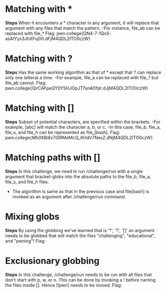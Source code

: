 # Matching with *
**Steps** When it encounters a * character in any argument, it will replace that argument with any files that match the pattern.
-For instance, file_ab can be replaced with file_*
Flag: pwn.college{QN4-7-1QxS-asAIYys3JhXFuj00.dFjM4QDL2ITO0czW}
# Matching with ?
**Steps** Has the same working algorithm as that of * except that ? can replace only one letterat a time. 
-For example, file_a can be replaced with file_? but file_ab cannot.
Flag: pwn.college{QirCAFpeQY0YSHJOpJT7snAOfpt.dJjM4QDL2ITO0czW}
# Matching with []
**Steps** Subset of potential characters, are specified within the brackets.
-For example, [abc] will match the character a, b, or c.
-In this case, file_b, file_a, file_s, and file_h can be represented as file_[bash].
Flag: pwn.college{Mh0XBi8x7iDRMeMcQ_KHdV7NexZ.dNjM4QDL2ITO0czW}
# Matching paths with []
**Steps** In this challenge, we need to run /challenge/run with a single argument that bracket-globs into the absolute paths to the file_b, file_a, file_s, and file_h files.
- The algorithm is same as that in the previous case and file[bash] is invoked as an argument after /challenge/run command.
# Mixing globs
**Steps** By using the globbing we've learned that is '*', '?', '[]' an argument needs to be globbed that will match the files "challenging", "educational", and "pwning"!
Flag:
# Exclusionary globbing
**Steps** In this challenge, /challenge/run needs to be run with all files that don't start with p, w, or n. This can be done by invoking a ! before naming the files inside [].
Hence [!pwn] needs to be invoed.
Flag:
